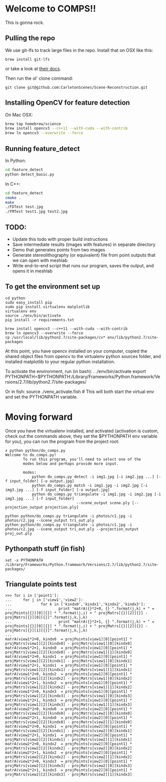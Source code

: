 # Welcome to COMPS!!

This is gonna rock.

## Pulling the repo

We use git-lfs to track large files in the repo. Install that on OSX like this:

    brew install git-lfs
    
or take a look at [their docs](https://git-lfs.github.com/).

Then run the ol' clone command:

    git clone git@github.com:CarletonScenes/Scene-Reconstruction.git

## Installing OpenCV for feature detection

On Mac OSX:
```bash
brew tap homebrew/science
brew install opencv3 --c++11 --with-cuda --with-contrib
brew ln opencv3 --overwrite --force
```

## Running feature_detect
In Python:
```bash
cd feature_detect
python detect_basic.py
```

In C++:
```bash
cd feature_detect
cmake .
make
./FDTest test.jpg
./FMTest test1.jpg test2.jpg
```

## TODO:
- Update this todo with proper build instructions
- Save intermediate results (images with features) in separate directory
- Demo that generates points from two images
- Generate stereolithography (or equivalent) file from point outputs that we can open with meshlab
- Write end-to-end script that runs our program, saves the output, and opens it in meshlab

## To get the environment set up

    cd python
    sudo easy_install pip
    sudo pip install virtualenv matplotlib
    virtualenv env
    source ./env/bin/activate
    pip install -r requirements.txt

    brew install opencv3 --c++11 --with-cuda --with-contrib
    brew ln opencv3 --overwrite --force
    cp /usr/local/lib/python2.7/site-packages/cv* env/lib/python2.7/site-packages

At this point, you have opencv installed on your computer, copied the shared object files from opencv to the virtualenv python sources folder, and installed matplotlib to your regular python installation.

To activate the environment, run (in bash):
    . ./env/bin/activate
    export PYTHONPATH=$PYTHONPATH:/Library/Frameworks/Python.framework/Versions/2.7/lib/python2.7/site-packages/

Or in fish:
    source ./venv_activate.fish # This will both start the virtual env and set the PYTHONPATH variable.

# Moving forward

Once you have the virtualenv installed, and activated (activation is custom, check out the commands above, they set the $PYTHONPATH env variable for you), you can run the program from the project root:


    ✗ python python/do_comps.py
    Welcome to do_comps.py!
            To run this program, you'll need to select one of the
            modes below and perhaps provide more input.

            modes:
                python do_comps.py detect -i img1.jpg [-i img2.jpg ...] [-f input_folder] [-o output.jpg]
                python do_comps.py match -i img1.jpg -i img2.jpg [-i img3.jpg ...] [-f input_folder] [-o output.jpg]
                python do_comps.py triangulate -i img1.jpg -i img2.jpg [-i img3.jpg ...] [-f input_folder]
                                    --scene_output scene.ply [--projection_output projection.ply]

    python python/do_comps.py triangulate -i photos/c1.jpg -i photos/c2.jpg --scene_output tri_out.ply
    python python/do_comps.py triangulate -i photos/c1.jpg -i photos/c2.jpg --scene_output tri_out.ply --projection_output proj_out.ply

    
## Pythonpath stuff (in fish)
    set -x PYTHONPATH /Library/Frameworks/Python.framework/Versions/2.7/lib/python2.7/site-packages/


## Triangulate points test
    
    >>> for i in ['point1']:
    ...     for j in ['view1','view2']:
    ...             for k in ['kindx0','kindx1','kindx2','kindx3']:
    ...                     print "matrA({}*2+0, {} ".format(j,k) + " = projPoints[{}][0][{}] * ".format(j,i) + " projMatrs[{}][2][{}] - projMatrs[{}][0][{}]".format(j,k,j,k)
    ...                     print "matrA({}*2+1, {} ".format(j,k) + " = projPoints[{}][0][{}] * ".format(j,i) + " projMatrs[{}][2][{}] - projMatrs[{}][1][{}]".format(j,k,j,k)
    ...
    matrA(view1*2+0, kindx0  = projPoints[view1][0][point1] *  projMatrs[view1][2][kindx0] - projMatrs[view1][0][kindx0]
    matrA(view1*2+1, kindx0  = projPoints[view1][0][point1] *  projMatrs[view1][2][kindx0] - projMatrs[view1][1][kindx0]
    matrA(view1*2+0, kindx1  = projPoints[view1][0][point1] *  projMatrs[view1][2][kindx1] - projMatrs[view1][0][kindx1]
    matrA(view1*2+1, kindx1  = projPoints[view1][0][point1] *  projMatrs[view1][2][kindx1] - projMatrs[view1][1][kindx1]
    matrA(view1*2+0, kindx2  = projPoints[view1][0][point1] *  projMatrs[view1][2][kindx2] - projMatrs[view1][0][kindx2]
    matrA(view1*2+1, kindx2  = projPoints[view1][0][point1] *  projMatrs[view1][2][kindx2] - projMatrs[view1][1][kindx2]
    matrA(view1*2+0, kindx3  = projPoints[view1][0][point1] *  projMatrs[view1][2][kindx3] - projMatrs[view1][0][kindx3]
    matrA(view1*2+1, kindx3  = projPoints[view1][0][point1] *  projMatrs[view1][2][kindx3] - projMatrs[view1][1][kindx3]
    matrA(view2*2+0, kindx0  = projPoints[view2][0][point1] *  projMatrs[view2][2][kindx0] - projMatrs[view2][0][kindx0]
    matrA(view2*2+1, kindx0  = projPoints[view2][0][point1] *  projMatrs[view2][2][kindx0] - projMatrs[view2][1][kindx0]
    matrA(view2*2+0, kindx1  = projPoints[view2][0][point1] *  projMatrs[view2][2][kindx1] - projMatrs[view2][0][kindx1]
    matrA(view2*2+1, kindx1  = projPoints[view2][0][point1] *  projMatrs[view2][2][kindx1] - projMatrs[view2][1][kindx1]
    matrA(view2*2+0, kindx2  = projPoints[view2][0][point1] *  projMatrs[view2][2][kindx2] - projMatrs[view2][0][kindx2]
    matrA(view2*2+1, kindx2  = projPoints[view2][0][point1] *  projMatrs[view2][2][kindx2] - projMatrs[view2][1][kindx2]
    matrA(view2*2+0, kindx3  = projPoints[view2][0][point1] *  projMatrs[view2][2][kindx3] - projMatrs[view2][0][kindx3]
    matrA(view2*2+1, kindx3  = projPoints[view2][0][point1] *  projMatrs[view2][2][kindx3] - projMatrs[view2][1][kindx3]
